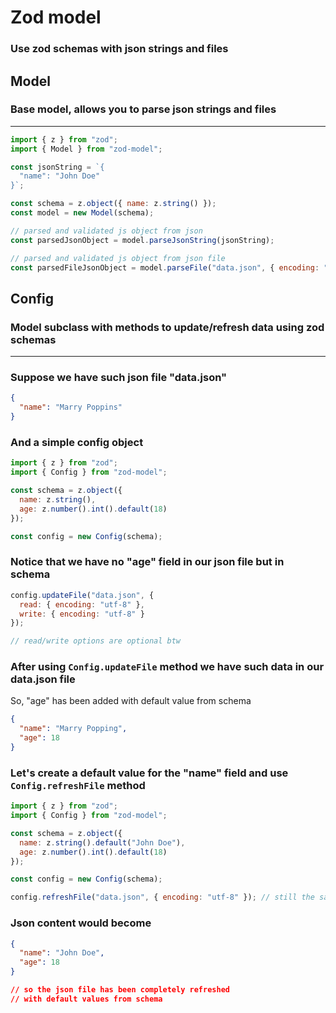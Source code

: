 # Zod model 
### Use zod schemas with json strings and files

## Model
### Base model, allows you to parse json strings and files

---

```JavaScript
import { z } from "zod";
import { Model } from "zod-model";

const jsonString = `{
  "name": "John Doe"
}`;

const schema = z.object({ name: z.string() });
const model = new Model(schema);

// parsed and validated js object from json
const parsedJsonObject = model.parseJsonString(jsonString);

// parsed and validated js object from json file
const parsedFileJsonObject = model.parseFile("data.json", { encoding: "utf-8" }); // also supports file read options :)
```

## Config
### Model subclass with methods to update/refresh data using zod schemas
---

### Suppose we have such json file "data.json"
```JSON
{
  "name": "Marry Poppins"
}
```

### And a simple config object
```JavaScript
import { z } from "zod";
import { Config } from "zod-model";

const schema = z.object({
  name: z.string(),
  age: z.number().int().default(18)
});

const config = new Config(schema);
```

### Notice that we have no "age" field in our json file but in schema

```JavaScript
config.updateFile("data.json", {
  read: { encoding: "utf-8" },
  write: { encoding: "utf-8" }
});

// read/write options are optional btw
```

### After using `Config.updateFile` method we have such data in our data.json file

So, "age" has been added with default value from schema

```JSON
{
  "name": "Marry Popping",
  "age": 18
}
```

### Let's create a default value for the "name" field and use `Config.refreshFile` method
```JavaScript
import { z } from "zod";
import { Config } from "zod-model";

const schema = z.object({
  name: z.string().default("John Doe"),
  age: z.number().int().default(18)
});

const config = new Config(schema);

config.refreshFile("data.json", { encoding: "utf-8" }); // still the same json file
```

### Json content would become
```JSON
{
  "name": "John Doe",
  "age": 18
}

// so the json file has been completely refreshed
// with default values from schema
```